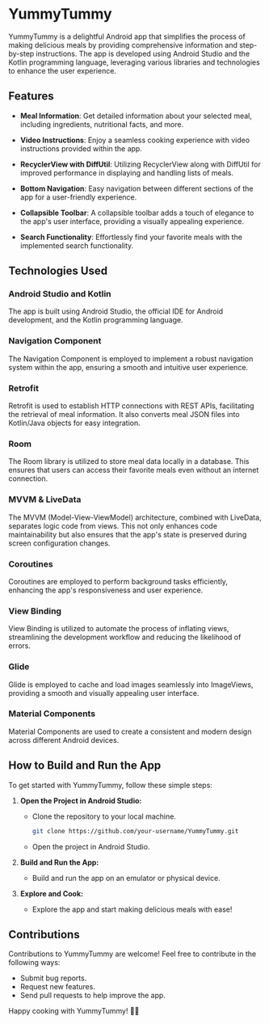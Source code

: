 # YummyTummy

YummyTummy is a delightful Android app that simplifies the process of making delicious meals by providing comprehensive information and step-by-step instructions. The app is developed using Android Studio and the Kotlin programming language, leveraging various libraries and technologies to enhance the user experience.

## Features

- **Meal Information**: Get detailed information about your selected meal, including ingredients, nutritional facts, and more.

- **Video Instructions**: Enjoy a seamless cooking experience with video instructions provided within the app.

- **RecyclerView with DiffUtil**: Utilizing RecyclerView along with DiffUtil for improved performance in displaying and handling lists of meals.

- **Bottom Navigation**: Easy navigation between different sections of the app for a user-friendly experience.

- **Collapsible Toolbar**: A collapsible toolbar adds a touch of elegance to the app's user interface, providing a visually appealing experience.

- **Search Functionality**: Effortlessly find your favorite meals with the implemented search functionality.

## Technologies Used

### Android Studio and Kotlin

The app is built using Android Studio, the official IDE for Android development, and the Kotlin programming language.

### Navigation Component

The Navigation Component is employed to implement a robust navigation system within the app, ensuring a smooth and intuitive user experience.

### Retrofit

Retrofit is used to establish HTTP connections with REST APIs, facilitating the retrieval of meal information. It also converts meal JSON files into Kotlin/Java objects for easy integration.

### Room

The Room library is utilized to store meal data locally in a database. This ensures that users can access their favorite meals even without an internet connection.

### MVVM & LiveData

The MVVM (Model-View-ViewModel) architecture, combined with LiveData, separates logic code from views. This not only enhances code maintainability but also ensures that the app's state is preserved during screen configuration changes.

### Coroutines

Coroutines are employed to perform background tasks efficiently, enhancing the app's responsiveness and user experience.

### View Binding

View Binding is utilized to automate the process of inflating views, streamlining the development workflow and reducing the likelihood of errors.

### Glide

Glide is employed to cache and load images seamlessly into ImageViews, providing a smooth and visually appealing user interface.

### Material Components

Material Components are used to create a consistent and modern design across different Android devices.

## How to Build and Run the App

To get started with YummyTummy, follow these simple steps:

1. **Open the Project in Android Studio:**
   - Clone the repository to your local machine.
     ```bash
     git clone https://github.com/your-username/YummyTummy.git
     ```
   - Open the project in Android Studio.

2. **Build and Run the App:**
   - Build and run the app on an emulator or physical device.

3. **Explore and Cook:**
   - Explore the app and start making delicious meals with ease!

## Contributions

Contributions to YummyTummy are welcome! Feel free to contribute in the following ways:

- Submit bug reports.
- Request new features.
- Send pull requests to help improve the app.

Happy cooking with YummyTummy! 🍲📱
   
